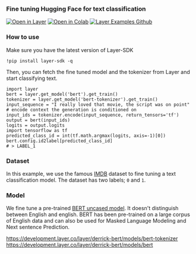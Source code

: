 ### Fine tuning Hugging Face for text classification
[![Open in Layer](https://development.layer.co/assets/badge.svg)](https://development.layer.co/layer/derrick-bert)
[![Open in Colab](https://colab.research.google.com/assets/colab-badge.svg)](https://colab.research.google.com/github/layerai/examples/blob/main/text-classification/text-classification-fine-tuning-hf.ipynb)
[![Layer Examples Github](https://badgen.net/badge/icon/github?icon=github&label)](https://github.com/layerai/examples/tree/main/text-classification)
### How to use
Make sure you have the latest version of Layer-SDK

``` !pip install layer-sdk -q ``` 

Then, you can fetch the fine tuned model and the tokenizer from Layer and start classifying text.

```
import layer
bert = layer.get_model('bert').get_train()
tokenizer = layer.get_model('bert-tokenizer').get_train()
input_sequence = "I really loved that movie, the script was on point"
# encode context the generation is conditioned on
input_ids = tokenizer.encode(input_sequence, return_tensors='tf')
output = bert(input_ids)
logits = output.logits
import tensorflow as tf
predicted_class_id = int(tf.math.argmax(logits, axis=-1)[0])
bert.config.id2label[predicted_class_id]
# > LABEL_1
```
### Dataset 
In this example, we use the famous [IMDB](derrick/HF-text-classification-fine-tuning) dataset to fine tuning a text classification model. 
The dataset has two labels; `0` and `1`. 
### Model 
We fine tune a pre-trained [BERT uncased model](https://huggingface.co/bert-base-uncased). It doesn't distinguish between English and 
english. BERT has been pre-trained on a large corpus of English data and can also be used for 
Masked Language Modeling and Next sentence Prediction. 

https://development.layer.co/layer/derrick-bert/models/bert-tokenizer  
https://development.layer.co/layer/derrick-bert/models/bert  
